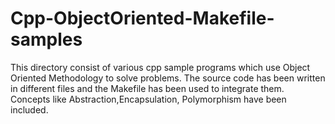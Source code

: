 # Cpp-ObjectOriented-Makefile-samples
This directory consist of various cpp sample programs which use Object Oriented Methodology to solve problems.
The source code has been written in different files and the Makefile has been used to integrate them.
Concepts like Abstraction,Encapsulation, Polymorphism have been included.
